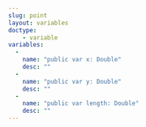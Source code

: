 ```yaml
---
slug: point
layout: variables
doctype:
    - variable
variables:
  -
    name: "public var x: Double"
    desc: ""
  -
    name: "public var y: Double"
    desc: ""
  -
    name: "public var length: Double"
    desc: ""
---
```

